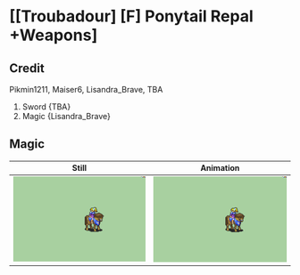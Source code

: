 # [\[Troubadour\] \[F\] Ponytail Repal +Weapons]

## Credit

Pikmin1211, Maiser6, Lisandra_Brave, TBA
1. Sword {TBA}
6. Magic {Lisandra_Brave}
	
## Magic

| Still | Animation |
| :---: | :-------: |
| ![Magic still](./Magic_000.png) | ![Magic animation](./Magic.gif) |
